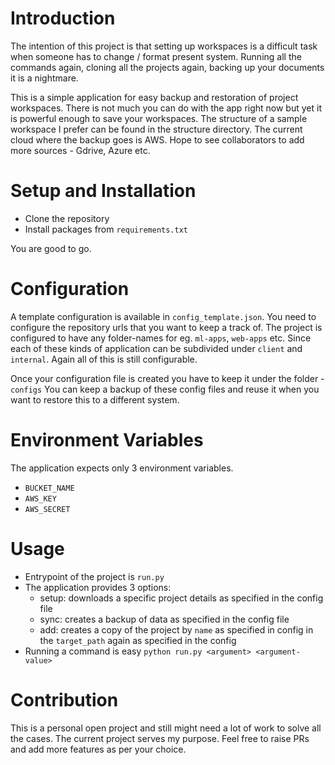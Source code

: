 # Introduction
The intention of this project is that setting up workspaces is a difficult task when
someone has to change / format present system.
Running all the commands again, cloning all the projects again, backing up your documents
it is a nightmare.

This is a simple application for easy backup and restoration of project workspaces.
There is not much you can do with the app right now but yet it is powerful enough to save your workspaces.
The structure of a sample workspace I prefer can be found in the structure directory. The current cloud where the
backup goes is AWS. Hope to see collaborators to add more sources - Gdrive, Azure etc.


# Setup and Installation
- Clone the repository
- Install packages from `requirements.txt`

You are good to go.

# Configuration
A template configuration is available in `config_template.json`.
You need to configure the repository urls that you want to keep a track of.
The project is configured to have any folder-names for eg. `ml-apps`, `web-apps` etc.
Since each of these kinds of application can be subdivided under `client` and `internal`.
Again all of this is still configurable.

Once your configuration file is created you have to keep it under the folder - `configs`
You can keep a backup of these config files and reuse it when you want to restore this to a different system.

# Environment Variables
The application expects only 3 environment variables.
- `BUCKET_NAME`
- `AWS_KEY`
- `AWS_SECRET`

# Usage
- Entrypoint of the project is `run.py`
- The application provides 3 options:
    - setup: downloads a specific project details as specified in the config file
    - sync: creates a backup of data as specified in the config file
    - add: creates a copy of the project by `name` as specified in config in the `target_path` again as specified in the config
- Running a command is easy `python run.py <argument> <argument-value>`

# Contribution
This is a personal open project and still might need a lot of work to solve all the cases.
The current project serves my purpose. Feel free to raise PRs and add more features as per your choice.
